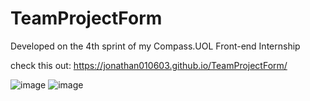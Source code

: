 # TeamProjectForm

Developed on the 4th sprint of my Compass.UOL Front-end Internship

check this out: https://jonathan010603.github.io/TeamProjectForm/ 

![image](https://user-images.githubusercontent.com/76676185/184994829-118077a2-9260-429b-ab23-f43fd36d3add.png)
![image](https://user-images.githubusercontent.com/76676185/184994950-64cae501-809a-4ff6-a9f5-2ccee1e61792.png)
